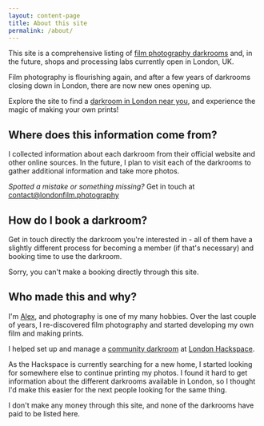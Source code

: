 ```yaml
---
layout: content-page
title: About this site
permalink: /about/
---
```


This site is a comprehensive listing of [film photography darkrooms](/) and,
in the future, shops and processing labs currently open in London, UK.

Film photography is flourishing again, and after a few years of darkrooms
closing down in London, there are now new ones opening up.

Explore the site to find a [darkroom in London near you](/), and experience the magic
of making your own prints!

## Where does this information come from?

I collected information about each darkroom from their official website and
other online sources. In the future, I plan to visit each of the darkrooms to
gather additional information and take more photos.

*Spotted a mistake or something missing?* Get in touch at
[contact@londonfilm.photography](mailto:contact@londonfilm.photography)

## How do I book a darkroom?

Get in touch directly the darkroom you're interested in - all of them have a
slightly different process for becoming a member (if that's necessary) and
booking time to use the darkroom.

Sorry, you can't make a booking directly through this site.

## Who made this and why?

I'm [Alex](https://twitter.com/futureshape), and photography is one of my many
hobbies. Over the last couple of years, I re-discovered film photography and
started developing my own film and making prints.

I helped set up and manage a [community darkroom](https://wiki.london.hackspace.org.uk/view/Group:Darkroom) at
[London Hackspace](https://london.hackspace.org.uk/).

As the Hackspace is currently searching for a new home, I started looking for
somewhere else to continue printing my photos. I found it hard to get
information about the different darkrooms available in London, so I thought I'd
make this easier for the next people looking for the same thing.

I don't make any money through this site, and none of the darkrooms have paid
to be listed here.
